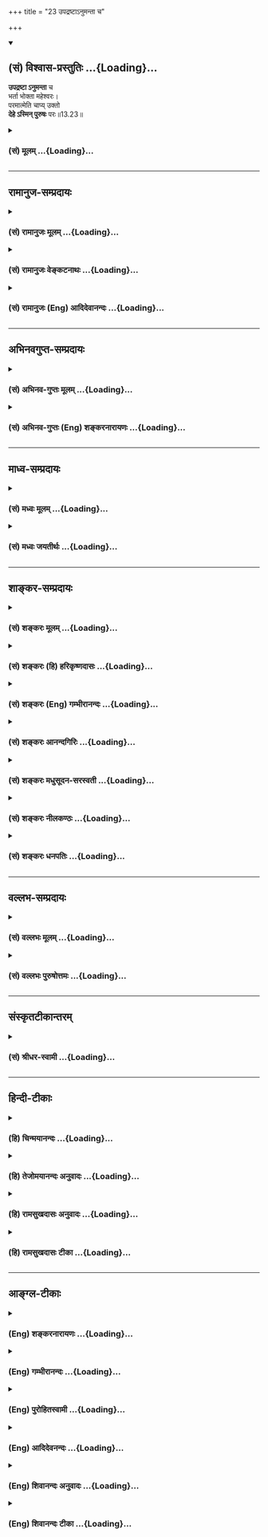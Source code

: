 +++
title = "23 उपद्रष्टाऽनुमन्ता च"

+++
<div class="js_include" newlevelforh1="2" title="(सं) विश्वास-प्रस्तुतिः" unfilled url="/purANam_vaiShNavam/mahAbhAratam/06-bhIShma-parva/03-bhagavad-gItA-parva/saMskRtam/vishvAsa-prastutiH/13_xetra-xetrajna-yogaH/23_upadraShTA-numant.md">
<details open><summary><h2>(सं) विश्वास-प्रस्तुतिः ...{Loading}...</h2></summary>

**उपद्रष्टा ऽनुमन्ता** च  
भर्ता भोक्ता महेश्वरः।  
परमात्मेति चाप्य् उक्तो  
**देहे ऽस्मिन् पुरुषः** परः॥13.23॥
</details>
</div>
<div class="js_include collapsed" newlevelforh1="3" title="(सं) मूलम्" unfilled url="/purANam_vaiShNavam/mahAbhAratam/06-bhIShma-parva/03-bhagavad-gItA-parva/saMskRtam/mUlam/13_xetra-xetrajna-yogaH/23_upadraShTA-numant.md">
<details><summary><h3>(सं) मूलम् ...{Loading}...</h3></summary>

उपद्रष्टाऽनुमन्ता च भर्ता भोक्ता महेश्वरः।  
परमात्मेति चाप्युक्तो देहेऽस्मिन्पुरुषः परः।।13.23।।
</details>
</div>


_________________
## रामानुज-सम्प्रदायः
<div class="js_include collapsed" newlevelforh1="3" title="(सं) रामानुजः मूलम्" unfilled url="/purANam_vaiShNavam/mahAbhAratam/06-bhIShma-parva/03-bhagavad-gItA-parva/saMskRtam/rAmAnujaH/mUlam/13_xetra-xetrajna-yogaH/23_upadraShTA-numant.md">
<details><summary><h3>(सं) रामानुजः मूलम् ...{Loading}...</h3></summary>

।।13.22।।**अस्मिन् देहे** अवस्थितो अयं पुरुषो
देहप्रवृत्त्यनुगुणसंकल्पादिरूपेण देहस्य **उपद्रष्टा अनुमन्ता च** भवति
तथा देहस्य **भर्ता** च भवति तथा देहप्रवृत्तिजनितसुखदुःखयोः **भोक्ता** च
भवति। एवं देहनियमनेन देहभरणेन देहशेषित्वेन च देहेन्द्रियमनांसि प्रति
**महेश्वरः** भवति। तथा च वक्ष्यते -- शरीरं यदवाप्नोति
यच्चाप्युत्क्रामतीश्वरः। गृहीत्वैतानि संयाति वायुर्गन्धानिवाशयात्।।
(गीता 15।8) इति।  
  
अस्मिन्देहे देहेन्द्रियमनांसि प्रति **परमात्मा इति च अपि उक्तः।** देहे
मनसि च आत्मशब्दः अनन्तरम् एव प्रयुज्यते -- ध्यानेनात्मनि पश्यन्ति
केचिदात्मानमात्मना। (गीता 13।24) इति। अपिशब्दात् महेश्वर इति अपि उक्त
इति गम्यते। **पुरुषः परः**अनादिमत्परम् (गीता 13।12) इत्यादिना उक्तः
अपरिच्छिन्नज्ञानशक्तिः अयं पुरुषः अनादिप्रकृतिसंबन्धकृतगुणसङ्गात्
एतद्देहमात्रमहेश्वरो देहमात्रपरमात्मा च भवति।

</details>
</div>
<div class="js_include collapsed" newlevelforh1="3" title="(सं) रामानुजः वेङ्कटनाथः" unfilled url="/purANam_vaiShNavam/mahAbhAratam/06-bhIShma-parva/03-bhagavad-gItA-parva/saMskRtam/rAmAnujaH/venkaTanAthaH/13_xetra-xetrajna-yogaH/23_upadraShTA-numant.md">
<details><summary><h3>(सं) रामानुजः वेङ्कटनाथः ...{Loading}...</h3></summary>

  
  
।।13.23।। सदसद्योनिजन्मसमनन्तरभाविनः पुरुषस्वभावानाहउपद्रष्टेति। श्लोकेन
द्रष्टा प्रमाणादिवशेन दृश्यानां प्रदर्शकः; उपद्रष्टा
यथावत्स्वयमप्रवृत्तः प्रवर्तमानस्यानुसन्धाता;
तत्तत्साधर्म्यादिहोपद्रष्ट्टशब्द
इत्याहदेहप्रवृत्त्यनुगुणसङ्कल्पादिरूपेणेति। आदिशब्देन प्रेरणं संगृहीतम्।
यद्वा प्रवृत्तस्य प्रवर्तकोऽनुमन्तेति भेदमभिप्रेत्य आदिशब्दः।
उपद्रष्ट्टत्वानुमन्तृत्वादेः प्रतिसम्बन्धिसापेक्षत्वादधिकरणतया
सन्निहितोऽपि देहः
प्रतिसम्बन्धितयाप्यर्थादन्वयमर्हतीत्यभिप्रायेणदेहस्येत्युक्तम्।
नियन्तृत्वधारकत्वशेषित्वानां शरीरप्रतिसम्बन्ध्यात्मलक्षणानां
विभागप्रदर्शनाय
प्रवृत्तिविषयोपद्रष्ट्टत्वानुमन्तृत्वयोरेकवाक्यकरणं;तथेत्यादिवाक्यभेदश्च।
भर्ता धारकः। उक्तहेतुकं सन्निहितदेहादिविषयमेवास्य महेश्वरत्वमित्याह --
एवमिति। देहजन्यफलभोक्तृत्वकथनेन देहस्य तदर्थतया देहिनः शेषित्वं
फलितमित्यभिप्रायेणाह -- देहशेषित्वेनचेति। कर्माधीनजननमरणभागिनि जीव
एवेश्वरशब्दस्य परिच्छिन्नविषयतया प्रयोगं दर्शयति -- तथाचेति।  
  
जीवात्मन्येव ज्ञानतो व्याप्त्या परमात्मशब्दप्रयोगोपपत्तये
सन्निहितसङ्कोचकान्वयमाहअस्मिन्देह इति। साक्षात्परमात्मविषयत्वे
सतिअस्मिन् देहे इत्यसङ्गतमिति भावः। अत्र देहेन्द्रियमनांसीति मनसः
पृथगुपादानं तस्यात्मशब्दप्रयोगविषयत्वप्रदर्शनार्थम्।
परमशब्दव्यवच्छेद्याभावाज्जीवविषयत्वानुपपत्तिरित्यत्राह -- देहे मनसिचेति।
अयं प्रयोगः प्रबन्धान्तरे वा न मृग्यः अपित्वेतत्प्रकरणे
श्लोकमात्रव्यवधानेन। अतो व्यवच्छेद्यसन्निधानमपि
तद्व्यवच्छेदमात्रार्थत्वस्य व्यवस्थापकमित्यभिप्रायेणअनन्तरमेवेत्युक्तम्।
परमात्मशब्दवन्महेश्वरशब्दस्यापि सन्निहितसङ्कोचकावच्छिन्नविषयत्वं
चकारातिरिक्तविषयेणापिशब्देनापि प्रतीतमित्याह -- अपिशब्दादिति। उक्तः
इत्यनेनापरमात्मन्ययमापेक्षिकः परमात्मादिशब्द इति सूचितम्। पुरुषः परः
इत्यत्र परशब्दस्यापि पूर्ववदवच्छिन्नविषयत्वानुग्राहकं
देहव्यपदेशस्यापेक्षिकमहेश्वरत्वादिव्यपदेशस्य च तात्पर्यं; श्लोके
चोद्देश्योपादेयविभागं; पिण्डितार्थं च दर्शयति -- अनादीति। अनादिमत्परम्
\[13।13\]इत्यादिनोक्त इति परमत्वाभावोक्तिः। अपरिच्छिन्नज्ञानशक्तिरिति तु
परत्वमात्रप्रदर्शनम्अयं इत्यनेन तन्मध्यपतितःउपद्रष्टा इति श्लोकोऽपि
तद्विषय एवेति प्रकरणस्य जीवविषयत्वं प्रदर्शितम्। देहेऽस्मिन् इत्यनेन
प्रागुक्तो हेतुर्विवक्षित
इत्यभिप्रायेणअनादिप्रकृतिसम्बन्धकृतगुणसङ्गादित्युक्तम्।  
  

</details>
</div>
<div class="js_include collapsed" newlevelforh1="3" title="(सं) रामानुजः (Eng) आदिदेवानन्दः" unfilled url="/purANam_vaiShNavam/mahAbhAratam/06-bhIShma-parva/03-bhagavad-gItA-parva/saMskRtam/rAmAnujaH/english/AdidevAnandaH/13_xetra-xetrajna-yogaH/23_upadraShTA-numant.md">
<details><summary><h3>(सं) रामानुजः (Eng) आदिदेवानन्दः ...{Loading}...</h3></summary>

13.23 The self existing in the body becomes the 'spectator and approver'
of this body by means of the will in consonance with the functioning of the body. Likewise, It is the 'supporter' of the body, Similarly, It becomes 'experiencer' of the pleasure and pain resulting from the activities of the body. Thus, by virtue of ruling and supporting the body and by making the body completely subservient, It becomes 'the great lord' (Mahesvara) in relation to the body, the senses and the mind. Sri Krsna will further declare: 'When the lord acires the body,
and when he leaves it and goes on his way, he takes these as the wind carries scents from their places' (15.8). In the body, It is said to be the 'supreme self' in relation to the body, the senses and the mind. The word 'self' (Atman) is applied to the body and the mind subseently. It is said afterwards: 'Some perceive the self by means of the self through meditation' (13.24). The particle 'also' (api) indicates that the self is the 'supreme lord'; in relation to the body just as It is the supreme self. The supremacy of the self has been described in the text beginning with 'It is the beginningless brahman having Me for the Highest'
(13.12). It is true that the self (in Its emancipated state) has limitless power knowledge. But It becomes the great lord and the supreme self only in relation to the body. Such lordship and supremacy is the result of attachment to the Gunas arising from the beginningless conjunction with Prakrti.

</details>
</div>


_________________
## अभिनवगुप्त-सम्प्रदायः
<div class="js_include collapsed" newlevelforh1="3" title="(सं) अभिनव-गुप्तः मूलम्" unfilled url="/purANam_vaiShNavam/mahAbhAratam/06-bhIShma-parva/03-bhagavad-gItA-parva/saMskRtam/abhinava-guptaH/mUlam/13_xetra-xetrajna-yogaH/23_upadraShTA-numant.md">
<details><summary><h3>(सं) अभिनव-गुप्तः मूलम् ...{Loading}...</h3></summary>

।।13.20 -- 13.23।। एतल्लक्षणं कृत्वा परीक्षा क्रियते -- प्रकृतिमित्यादि
पर इत्यन्तम्। प्रकृतिरप्यनादिः +++(;N कार्यकारणप्रकृतिरप्यनादिः)+++
कारणान्तराभावात्। ,विकाराः पटादयः। प्रकृतिरिति कार्यकारणभावे हेतुः।
पुरुषस्तु प्रधान्यात् भोक्ता। प्रकृतिपुरुषयोः पङ्ग्वन्धवत्
किलान्योन्यापेक्षा वृत्तिः। अत एवास्य \[पुरुषस्य\] शास्त्रकृद्भिः
नानाकारैर्नामभिरभिधीयते रूपम् उपद्रष्टा इत्यादिभिः। अयमत्र तात्पर्यार्थः
-- प्रकृतिः तद्विकारः; चतुर्दशविधः सर्गः; तथा पुरुषः; एतत्सर्वम् अनादि
नित्यं च ब्रह्मतत्वाच्छुरितत्वे सति तदनन्यत्वात्।

</details>
</div>
<div class="js_include collapsed" newlevelforh1="3" title="(सं) अभिनव-गुप्तः (Eng) शङ्करनारायणः" unfilled url="/purANam_vaiShNavam/mahAbhAratam/06-bhIShma-parva/03-bhagavad-gItA-parva/saMskRtam/abhinava-guptaH/english/shankaranArAyaNaH/13_xetra-xetrajna-yogaH/23_upadraShTA-numant.md">
<details><summary><h3>(सं) अभिनव-गुप्तः (Eng) शङ्करनारायणः ...{Loading}...</h3></summary>

13.20-23 Prakrtim etc. upto parah. The Material Cause also is
beginningless, because it has no other casue. Modifications : the cloth
and the like. What is known as Material Cause is the basis for the
process of cause-and-effect. But, the Soul, because of Its importance,
constitutes the enjoyer. \[Thus\] the Material Cause and the Soul have
verily an existence of interdependence just as that of the lame and the
blind. Hence, the nature of the Soul is described by the authors of the
scriptures by nomenclatures having different forms such as 'the
Spectator' and so on. The meaning, intended here is this : The Material
Cause, Its modifications, the fourteen types of creation and also the
Soul - this is all beginningless and perennial as it is completely
illuminated by the category Brahman and is identical with it. Hence
\[the Bhagavat\] said :

</details>
</div>


_________________
## माध्व-सम्प्रदायः
<div class="js_include collapsed" newlevelforh1="3" title="(सं) मध्वः मूलम्" unfilled url="/purANam_vaiShNavam/mahAbhAratam/06-bhIShma-parva/03-bhagavad-gItA-parva/saMskRtam/madhvaH/mUlam/13_xetra-xetrajna-yogaH/23_upadraShTA-numant.md">
<details><summary><h3>(सं) मध्वः मूलम् ...{Loading}...</h3></summary>

।।13.23।। यतश्च यत् \[13।4\] इत्याह -- उपद्रष्टेति। अनुमन्ता अन्वनु
विशेषतो निरूपकः। पुरुषः सुखदुःखानामिति जीव उक्तः। पुरुषं प्रकृतिमिति
जीवेश्वरौ सहैवोच्येते। अन्यत्र महातात्पर्यविरोधः। उत्कर्षे हि
महातात्पर्यम्। तथा हि सौकरायणश्रुतिः -- अवाच्योत्कर्षे महत्त्वासर्ववाचां
सर्वन्यायानां च महत्तत्परत्वम्। विष्णोरनन्तस्य परात्परस्य तच्चापि
(तथापि) ह्यस्त्येव न चात्र शङ्का। अतो विरुद्धं तु यदत्र मानं तदक्षजादावथ
वाऽपि युक्तिः। न तत्प्रमाणं कवयो वदन्ति न चापि युक्तिर्ह्यूनमतिर्हि
दृष्टेः इति। अतो युक्तिभिरप्येतदपलापो न युक्तः। अतो यया
युक्त्याऽविद्यमानत्वादि कल्पयति साऽप्याभासरूपेति सदैव माहात्म्यं
वेदैरुच्यत इति सिद्ध्यति। अवान्तंर च तात्पर्यं तत्रास्ति। उक्तं च तत्रैव
-- अवान्तरं तत्परत्वं च सत्त्वे महद्वाऽप्येकत्वात्तु तयोरनन्ते इति;
श्यामत्वाद्यभिधानाच्च। युक्तं च पुरुषमतिकल्पितयुक्त्यादेराभासत्वम्;
अज्ञानसम्भवात्। न तु स्वतः प्रमाणस्य वेदस्याभासत्वम्। अदर्शनं च
सम्भवत्येव पुंसां बहूनामप्यज्ञानात्। तर्ह्यस्मदनधीतश्रुत्यादौ
विपर्ययोऽपि स्यादिति न वाच्यम्। यतस्तत्रैवाह -- नै(व)तद्विरुद्धा वाचो
नै(व)तद्विरुद्धा युक्तय इति ह प्रजापतिरुवाच प्रजापतिरुवाच इति।
तद्विरुद्धं च जीवसात्म्यमाभास एव चेति चोक्तम्। जनमेजय उवाच -- बहवः
पुरुषा ब्रह्मन्नुताहो एक एव तु। को ह्यत्र (पुरुषः श्रेष्ठः का वा
योनिरिहोच्यते) पुरुषश्रेष्ठस्तं भवान्वक्तुमर्हति। श्रीवैशम्पायन उवाच --
नैतदिच्छन्ति पुरुषमेकं कुरुकुलोद्वह।। बहूनां पुरुषाणां हि यथैका
योनिरुच्यते।। तथा तं पुरुषं विश्व(श्वं व्या)माख्यास्यामि गुणाधिकम् इति
मोक्षधर्मे \[म.भा.12।350।13\]। न च तत्सर्वं स्वप्नेन्द्रजालवत्
वैधर्म्याच्च न स्वप्नादिवदिति भगवद्वचनम्। न च स्वप्नवदेकजीवकल्पितत्वे
मानं पश्यामः। विपर्यये मानानि चोक्तानि द्वितीये। उक्तं चायास्यशास्वायाम्
-- स्वप्नो ह वा अयं चञ्चलत्वान्न च स्वप्नो न हि विच्छेद एतदिति इति। नायं
दोषः। नहीश्वरस्य जीवैक्यमुच्यते जीवस्य हीश्वरैक्यं ध्येयम्। तदपि न
निरुपाधिकम्; अतो न प्रतिबिम्बत्वस्य विरोध्यैक्यम्। तथा च
माधुच्छन्दसश्रुतिः -- ऐक्यं चापि प्रतिबिम्बेन विष्णोर्जीवस्यैवैतदृषयो
वदन्ति इति। अहङ्गहोपासने च फलाधिक्यमाग्निवेश्यश्रुतिसिद्धम्।
अहंग्रहोपासकस्तस्य साभ्यमभ्याशो ह वाऽश्नुते नात्र शङ्का इति। तदीयोऽहमिति
ज्ञानमहंग्रह इतीरितः इति वामने। तद्वशत्वात्तु सोऽस्मीति भृत्यैरेव; न तु
स्वत इति च। प्रातिबिम्ब्येन सोऽस्मि भृत्यश्चेति भावना। तथा
ह्ययास्यशाखायाम् -- भृत्यश्चाहं प्रातिबिम्ब्येन सोऽस्मीत्येवं ह्युपास्यः
परमः पुमान् सः इति। प्रातिबिम्ब्यं च तत्साम्यमेव।

</details>
</div>
<div class="js_include collapsed" newlevelforh1="3" title="(सं) मध्वः जयतीर्थः" unfilled url="/purANam_vaiShNavam/mahAbhAratam/06-bhIShma-parva/03-bhagavad-gItA-parva/saMskRtam/madhvaH/jayatIrthaH/13_xetra-xetrajna-yogaH/23_upadraShTA-numant.md">
<details><summary><h3>(सं) मध्वः जयतीर्थः ...{Loading}...</h3></summary>

।।13.23।। यतश्च यत् \[13।4\] इति वक्तुमित्युक्तं तत्केनोच्यते इत्यत आह --
**यतश्चे**ति। इति प्रतिज्ञातमिति शेषः। अनुमन्ता अनुज्ञातेति कश्चित्।
तदसत्; औदासीन्यप्राप्तौ भर्ता भोक्तेत्यादिविरोधादिति भावेन व्याचष्टे --
**अनुमन्ते**ति। अनुशब्दः पुनरर्थे क्रियावृत्तिश्च तदर्थ इति ज्ञापनाय
द्विरुक्तिः। विशेषत इति तृनोऽर्थः। निरूपकः कर्तव्यस्यालोचकः। य एनं वेत्ति
पुरुषं इत्यत्र पुरुषशब्दं व्याख्यातुमुपोद्धातमाह -- **पुरुष** इति।
सुखदुःखभोक्तृलिङ्गादिति भावः। सुखदुःखानां भोक्तृत्वे भोगे हेतुः कर्तेति
व्याख्यानमामित्येदमुक्तम् व्याख्यानान्तरे तु भगवानेवात्र पुरुषःपुरुषः
प्रकृतिस्थो हि \[13।22\] इति जीवः। उपलक्ष्यमेतत्; उपद्रष्टेतीश्वर उक्त
इत्यपि द्रष्टव्यम्। ततः किं इत्यत आह -- **पुरुषमि**ति। यत एवमुभावपि
प्रकृतौ अतोय एनं वेत्ति पुरुषं \[13।24\] इत्यत्र पुरुषशब्देन जीवेश्वरौ
द्वावपि गृह्येते; द्वयोरपि परामर्शसम्भवात्। तर्हि द्वयोर्द्विवचनेन
भाव्यमित्यत उक्तं **सहैवेति**; तन्त्रेण इत्यर्थः। अत्र कश्चित् \[शं\]य
एनं वेत्ति पुरुषं साक्षात् अयमहमस्मि इत्येवमध्याहारेण जीवेश्वरैक्यं
व्याख्यातवान्; तद्दूषयति -- **अन्यत्रे**ति। जीवेश्वरैक्ये सर्ववेदानां
प्राधान्येन यत्प्रतिपादकत्वं तद्विरोधः। कथमित्यत आह -- **उत्कर्षे
ही**ति। सर्वागमानामीश्वरस्य सर्वोत्कर्षे हि महातात्पर्यमित्यर्थः।
तत्कुतः प्रागुक्तयुक्तेः श्रुतेश्चेत्याह -- **तथा ही**ति।
विष्णोर्महत्त्वादेवावाच्यत्वेनोक्ते सर्वोत्कर्षे सर्वासां वेदवाचां
सर्वन्यायानां न्यायव्युत्पादकस्य मीमांसाशास्त्रस्येति यावत्।
महत्तत्परत्वं महातात्पर्यम्। अस्तूत्कर्षे महातात्पर्यम्;
तथाप्युत्कर्षस्य सत्त्वं कुतः न हि जैनवाक्यस्य क्वचिन्महातात्पर्येऽपि
तत्सत्त्वमस्तीत्यत आह -- **तच्चापी**ति। न केवलं तत्र तात्पर्यं; किन्तु
तन्महत्त्वमपि चास्त्येव। धियां स्वतः प्रामाण्यादिति हेरर्थः।
स्वतःप्रामाण्येऽपि बाधकाद्विषयासत्त्वं भवति। तदप्यत्र नास्तीत्याह -- **न
चात्रे**ति। **शङ्के**ति। शङ्काहेतुर्बाधकमिति यावत्। कथं बाधकाभावः इत्यत
आह -- **अत** इति। अत इत्यस्योत्तरत्रान्वयः। तत्रेश्वरस्य सर्वोत्कर्षे तु
यद्विरुद्धं मानं शङ्क्यते तदपि किमक्षजादौ। अक्षजागमयोरन्यतरत्। अथवा
युक्तिः। आद्यं निराकरोति -- **न तदि**ति। कवयो न्यायविदः। कुतः अत
उपजीव्यवेदविरोधात्। एतेन द्वितीयोऽपि निरस्तः। तथापि विशेषं वक्तुमाह --
**न चे**ति। युक्तिरपि नैव मानं; यतो दृष्टेः श्रुतेरूनमतिर्जात्यैव
दुर्बलज्ञानोत्पादिका भगवदुत्कर्षे सर्वागमानां महातात्पर्यमित्यत्र
पठितायाः श्रुतेः शेषेण योऽर्थो लब्धः सोऽपि प्रकृतोपयुक्त एव। उत्कर्षस्य
सत्त्वाभावे जीवेश्वरैक्यस्य तद्विरोधाभावात् अतस्तं स्ववाक्येनाप्याह --
**अत** इति। युक्तिभिरित्युपलक्षणम्। एतदपलापो
भगवदुत्कर्षस्याविद्यमानत्वादिकल्पनम्। अत इत्युक्तमेवार्थं विशदयति --
**अत** इति; वेदविरोधादित्यर्थः। आदिपदेनानिर्वाच्यत्वं गृह्यते
भगवदुत्कर्षस्येति शेषः। साऽपीत्यपिशब्देन प्रत्यक्षादेः समुच्चयः।
इतिशब्दो हेतौ बाधकाभावादित्यर्थः। उत्कर्षस्य प्रकृतत्वेऽपि तच्चापीति
श्रौततच्छब्दव्याख्यानाय माहात्म्यमित्युक्तम्। ननु प्रतिपन्नस्य
विद्यमानत्वादिकं बाधकाभावेन कल्प्यम् स्वतः प्रामाण्यात्। न चोत्कर्षस्य
सत्त्वं वेदात्प्रतिपन्नम्। उत्कर्षे तत्सत्त्वे च तात्पर्याङ्गीकारे
वाक्यभेदप्रसङ्गादित्यत आह -- **अवान्तरं चे**ति। चशब्दस्य तत्र सत्त्वे
चेत्यन्वयः। उभयत्र महातात्पर्याभावान्न दोषः। एतत्कुतः इत्यत आह --
**उक्तं चे**ति। तत्रैव तस्यामेव श्रुतावङ्गीकृत्य चेदमुक्तं;
वस्तुतस्तूत्कर्षसत्त्वे महदपि तत्परत्वम्। कुतः
अनन्तसम्बन्धिनोस्तयोरुत्कर्षस्य तत्सत्त्वस्य चैकत्वात्। अनन्त इति
प्रकृतत्वादेवोक्तम्। **एतदुक्तं भव**ति -- प्रमाणं हि प्रवर्तमानं
विधिरूपं निषेधरूपं वा; न तूदासीनं; तस्य च बाधाभावे स्वत एव
सत्त्वासत्त्वलक्षणौ विधिनिषेधौ सिध्यतः; किं तत्र तात्पर्यान्तरकल्पनया
इति। ननु निराकारमेव ब्रह्म श्रूयते तत्कथं तद्गुणोत्कर्षे सर्वश्रुतीनां
महातात्पर्यं स्यादित्यत आह -- **श्यामत्वे**ति। एतच्चानन्तरातीताध्याये
प्रपञ्चितम्। वेदविरोधाद्युक्त्यादेराभासत्वसम्भवात्। अज्ञानं
चोपाधिव्यभिचारादिविषयम्। स्वतः प्रमाणस्यापौरुषतया
पुरुषगुणानपेक्षप्रमाणत्वमित्युक्तम् तदयुक्तम्; नियामकाभावात्।
विपर्ययस्यापि सुवचनादित्यत आह -- **युक्तं चे**ति। युक्तं सम्भावितम्।
अज्ञानसम्भवात् अज्ञानमूलत्वसम्भवात्। अज्ञानं चोपाधिव्यभिचारादिविषयम्।
स्वतः प्रमाणस्यापौरुषेयतया पुरुषगुणानपेक्षप्रमाणभावस्य
युक्तेरज्ञानमूलत्वसम्भावना निर्बीजेत्यत आह -- **अदर्शनं चे**ति। सम्भवति
शङ्कार्हमित्यर्थः। **एतदुक्तं भव**ति -- वेदस्य युक्त्यादेश्च
परस्परविरोधे द्वयोः प्रामाण्यानुपपत्तावन्यतरस्याभासत्वे कल्पनीये
युक्त्यादेरेव तत्कल्प्यं; सम्भवात्। न तु वेदस्य; असम्भवात्। निरवकाशेन
सावकाशस्य बाधदर्शनादिति। पुरुषेष्वदर्शनमाशङ्कमानानामतिप्रसङ्गमाशङ्क्य
निषेधति -- **तर्ही**ति। विपर्ययो भगवद्गुणोत्कर्षस्य सर्ववाचाम् इति
श्रुत्यैवोक्तत्वादिति। परिहारे स्थितेऽन्यमप्याह -- **यत** इति। तस्यामेव
श्रुतावाह वेदपुरुषः एतद्विरुद्धाः भगवद्गुणोत्कर्षविरुद्धाः। उत्कर्षे
हीत्यादिनोक्तमुपसंहरति -- **तदि**ति। सर्ववेदानां यद्भगवद्गुणोत्कर्षे
महातात्पर्यमुक्तं तद्विरुद्धं जीवसात्म्यमीश्वरेण जीवस्यैकात्म्यं
सूत्रेतिहासविरुद्धं चेत्याह -- **आभास** इति। बहव इति पक्षेऽपि किं सर्वे
समाः उतैकः श्रेष्ठः द्वितीये कोऽसावत्र पुरुषेषु श्रेष्ठः कथं च श्रेष्ठः
तं तथा वक्तुमर्हतीति। एतदेतस्मिन् जगति किन्तु बहवः तेषां बहूनां
पुरुषाणां मध्ये यो योनिः यः कारणभूतः श्रेष्ठः। तथा च तं पुरुषं तथा
व्याख्यास्यामि। विश्वं व्याप्तम्। स्यादेतत्; सर्वं
जगत्स्वप्नवदेकाज्ञानपरिकल्पितमित्येके;
इन्द्रजालवदनेकाज्ञानकल्पितमित्यपरे। अपकृष्टापेक्षश्चोत्कर्षेः; तथा
चापकृष्टस्य विश्वस्य मिथ्यात्वादुत्कर्षस्य सत्त्वं कथं स्यात् कथं च तत्र
सर्ववेदानां महातात्पर्यं इत्यत आह -- **न चे**ति। भगवद्वचनं यत इति शेषः।
इतोऽप्येवमित्याह -- **न चे**ति। कल्पितत्वे विश्वस्य एवं
बहुजीवकल्पितत्वेऽपीति वाच्यम्। विपर्यये सत्यत्वे। तर्हि कथं विश्वस्य
पुराणेषु स्वप्नादिसाम्यमुच्यते इत्यत आह -- **उक्तं चे**ति। अयं प्रपञ्चः
स्वप्न इवोच्यते; चञ्चलत्वादनित्यत्वात् विकारित्वाच्च न तु स्वप्नः;
साक्षान्मिथ्येति यावत्। कुतः एतत एतस्य विच्छेदो बाधो न हीत्यर्थः। यद्यपि
स्वप्नः सत्यः तथाप्यङ्गीकारवादोऽयं मिथ्यार्थप्राचुर्याद्वा। ननु जीवस्य
ब्रह्मणि अहं ब्रह्मास्मि \[बृ.उ.1।4।1\]
इत्यहङ्ग्रहोपास्तिस्तावत्कर्तव्या; जीवश्च न सर्वोत्कृष्टः ततश्च
तेनैकीभूतस्येश्वरस्य कथं सर्वोत्कर्ष इत्यत आह -- **नायमि**ति।
बुद्धिस्थस्यायमिति परामर्शः कुतः इत्यत आह -- **न ही**ति। किं तर्ह्युच्यत
इत्यत आह -- **जीवस्य ही**ति। स्यादयं दोषः; यदि अहं ब्रह्मास्मि
इत्यादिनेश्वरमुद्दिश्य तस्यानुत्कृष्टजीवैक्यमुच्येत। नचैवं; किन्तु
जीवमुद्दिश्य तस्येश्वरैक्यं अन्यथा ब्रह्म मदात्मकं भवति
निर्देशप्रसङ्गादिति। सत्यमेतत्; जीवस्येश्वरैक्यमुच्यत इति। तथापि
नोक्तदोषपरिहारः। यदीश्वरो वस्तुतः सर्वोत्कृष्टः स्यात्तदा कथं जीवस्य
तदैक्यं स्यात् श्रुतस्यानुत्कृष्टत्वेनानुभवात्। अतो जीवस्य ब्रह्मणि
तस्याहङ्ग्रहोपासनस्यान्यथाऽनुपपत्त्येश्वरस्य सर्वोत्कृष्टत्वं
मिथ्येत्यङ्गीकार्यमित्यत आह -- **तदि**ति। यज्जीवस्येश्वरेणैक्यमुच्यते
तदपि न निरुपाधिकं निरुपचरितम्; किन्तूपचारेणैवोच्यते। उपचारबीजं सहेतुकमाह
-- **अत** इति। यतः साक्षादैक्यं नार्थः अतोअहं ब्रह्मास्मि
इत्यादावुच्यमानमैक्यं प्रतिबिम्बत्वविरोधि,प्रतिबिम्बत्वादन्यत् न भवति
किन्तु प्रतिबिम्बत्वमेवेत्यर्थः। ननु साक्षादैक्यं कुतो नार्थः
कुतश्चोपचारोऽपि प्रतिबिम्बत्वनिमित्तः इत्यत आह -- **तथा चे**ति।
जीवस्यापि विष्णोरैक्यं यदृषयो वदन्ति तत्प्रतिबिम्बेनैव निमित्तेन
हीत्यर्थः। इतश्चोपचारेणैवाहङ्ग्रहोपासनमित्याह -- **अहमि**ति। फलाधिक्यं
मुख्यं फलमहङ्ग्रहोपासनस्य हि परमं प्रयोजनमीश्वरसारूप्यापत्तिरेव
श्रुत्योच्यते। यदि च निरुपचरितमैक्यमुपास्यं स्यात् तथा तन्नोपपद्येत। तं
यथा यथोपासते तदेव भवति इति श्रुतेरिति भावः। अभ्याशः समीपम्। अल्पेनैव
कालेनेत्यर्थः। इतोऽप्युपचारेणैवाहङ्ग्रह इत्याह -- **तदीय** इति।
भृत्यैरेवोपास्यत इति शेषः। स्वतः साक्षादैक्यात्। नन्वग्निर्माणवक
इत्याद्युपचारो भेदज्ञानसहचरितो दृष्टः; न च प्रकृते तदस्ति;
तत्कथमुपचारेणाहङ्ग्रहोपासनं इत्यतोऽत्रापि भेदज्ञानसाहित्यमस्तीति
सप्रमाणकमाह -- **प्रातिबिम्ब्येने**ति। ननु बिम्बत्वमङ्गीकृतं
चेदैक्यमेवोपपन्नमित्यत आह -- **प्रातिबिम्ब्यं** **चे**ति। तदधीनत्वं च
ग्राह्यम्;तदीयोऽहं इत्युक्तत्वात्। एवशब्दस्त्वैक्यस्य व्यवच्छेदार्थः।
एतेनक्षेत्रज्ञं चापि मां विद्धि \[13।3\] इत्यादेरपव्याख्यानमपास्तं भवति।

</details>
</div>


_________________
## शाङ्कर-सम्प्रदायः
<div class="js_include collapsed" newlevelforh1="3" title="(सं) शङ्करः मूलम्" unfilled url="/purANam_vaiShNavam/mahAbhAratam/06-bhIShma-parva/03-bhagavad-gItA-parva/saMskRtam/shankaraH/mUlam/13_xetra-xetrajna-yogaH/23_upadraShTA-numant.md">
<details><summary><h3>(सं) शङ्करः मूलम् ...{Loading}...</h3></summary>

।।13.23।। --,**उपद्रष्टा** समीपस्थः सन् द्रष्टा स्वयम् अव्यापृतः। यथा
ऋत्विग्यजमानेषु यज्ञकर्मव्यापृतेषु तटस्थः अन्यः अव्यापृतः
यज्ञविद्याकुशलः ऋत्विग्यजमानव्यापारगुणदोषाणाम् ईक्षिता; तद्वच्च
कार्यकरणव्यापारेषु अव्यापृतः अन्यः तद्विलक्षणः तेषां कार्यकरणानां
सर्वव्यापाराणां सामीप्येन द्रष्टा उपद्रष्टा। अथवा;
देहचक्षुर्मनोबुद्ध्यात्मानः द्रष्टारः; तेषां बाह्यः द्रष्टा देहः; ततः
आरभ्य अन्तरतमश्च प्रत्यक् समीपे आत्मा द्रष्टा; यतः परः अन्तरतमः नास्ति
द्रष्टा सः अतिशयसामीप्येन द्रष्ट्टत्वात् उपद्रष्टा स्यात्।
यज्ञोपद्रष्ट्टवद्वा सर्वविषयीकरणात् उपद्रष्टा। **अनुमन्ता च;** अनुमोदनम्
अनुमननं कुर्वत्सु तत्क्रियासु परितोषः; तत्कर्ता अनुमन्ता च। अथवा;
अनुमन्ता; कार्यकरणप्रवृत्तिषु स्वयम् अप्रवृत्तोऽपि प्रवृत्त इव तदनुकूलः
विभाव्यते; तेन अनुमन्ता। अथवा; प्रवृत्तान् स्वव्यापारेषु तत्साक्षिभूतः
कदाचिदपि न निवारयति इति अनुमन्ता। **भर्ता;** भरणं नाम
देहेन्द्रियमनोबुद्धीनां संहतानां चैतन्यात्मपारार्थ्येन निमित्तभूतेन
चैतन्याभासानां यत् स्वरूपधारणम्; तत् चैतन्यात्मकृतमेव इति भर्ता आत्मा
इति उच्यते। **भोक्ता;** अग्न्युष्णवत्; नित्यचैतन्यस्वरूपेण बुद्धेः
सुखदुःखमोहात्मकाः प्रत्ययाः सर्वविषयविषयाः चैतन्यात्मग्रस्ता इव जायमानाः
विभक्ताः विभाव्यन्ते इति भोक्ता आत्मा उच्यते। **महेश्वरः;**
सर्वात्मत्वात् स्वतन्त्रत्वाच्च महान् ईश्वरश्च इति महेश्वरः।
**परमात्मा;** देहादीनां बुद्ध्यन्तानां प्रत्यगात्मत्वेन कल्पितानाम्
अविद्यया परमः उपद्रष्टृत्वादिलक्षणः आत्मा इति परमात्मा। सोऽन्तः परमात्मा
इत्यनेन शब्देन **च अपि उक्तः** कथितः श्रुतौ। क्व असौ **अस्मिन् देहे
पुरुषः** **परः** अव्यक्तात्; उत्तमः पुरुषस्त्वन्यः परमात्मेत्युदाहृतः
(गीता 15।17) इति यः वक्ष्यमाणः।।  
  
क्षेत्रज्ञं चापि मां विद्धि (गीता 13।2) इति उपन्यस्तः व्याख्याय
उपसंहृतश्च; तमेतं यथोक्तलक्षणम् आत्मानम् --,

</details>
</div>
<div class="js_include collapsed" newlevelforh1="3" title="(सं) शङ्करः (हि) हरिकृष्णदासः" unfilled url="/purANam_vaiShNavam/mahAbhAratam/06-bhIShma-parva/03-bhagavad-gItA-parva/saMskRtam/shankaraH/hindI/harikRShNadAsaH/13_xetra-xetrajna-yogaH/23_upadraShTA-numant.md">
<details><summary><h3>(सं) शङ्करः (हि) हरिकृष्णदासः ...{Loading}...</h3></summary>

।।13.23।। उसीका फिर साक्षात् निर्देश किया जाता है --, ( यह आत्मा )
उपद्रष्टा है अर्थात् स्वयं क्रिया न करता हुआ पासमें स्थित होकर देखनेवाला
है। जैसे कोई यज्ञविद्यामें कुशल अन्य पुरुष स्वयं यज्ञ न करता हुआ;
यज्ञकर्ममें लगे हुए पुरोहित और यजमानोंद्वारा किये हुए कर्मसम्बन्धी
गुणदोषोंको तटस्थभावसे देखता है; उसी प्रकार कार्य और करणोंके व्यापारमें
स्वयं न लगा हुआ उनसे अन्यविलक्षण आत्मा उन व्यापारयुक्त कार्य और करणोंको
समीपस्थ भावसे देखनेवाला है। अथवा देह; चक्षु; मन; बुद्धि और आत्मा -- ये
सभी द्रष्टा हैं; उनमें बाह्य द्रष्टा शरीर है और उससे लेकर उन सबकी
अपेक्षा अन्तरतम -- समीपस्थ द्रष्टा अन्तरात्मा है। जिसकी अपेक्षा और कोई
आन्तरिक द्रष्टा न हो; वह अतिशय सामीप्य भावसे देखनेवाला होनेके कारण
उपद्रष्टा होता है ( अतः आत्मा उपद्रष्टा है )। अथवा ( यों समझो कि )
यज्ञके उपद्रष्टाकी भाँति सबका अनुभव करनेवाला होनेसे आत्मा उपद्रष्टा है।
तथा यह अनुमन्ता है -- क्रिया करनेमें लगे हुए अन्तःकरण और इन्द्रियादिकी
क्रियाओंमें सन्तोषरूप अनुमोदनका नाम अनुमनन है; उसका करनेवाला है। अथवा यह
इसीलिये अनुमन्ता है कि कार्यकरणकी प्रवृत्तिमें स्वयं प्रवृत्त न होता हुआ
भी उनके अनुकूल प्रवृत्त हुआ सा दीखता है। अथवा अपने व्यापारमें लगे हुए
अन्तःकरण और इन्द्रियादिको उनका साक्षी होकर भी कभी निवारण नहीं करता;
इसलिये अनुमन्ता है। तथा यह भर्ता है; चैतन्यस्वरूप आत्माके भोग और
अपवर्गकी सिद्धिके निमित्तसे संहत हुए चेतन्यके आभासरूप शरीर; इन्द्रिय; मन
और बुद्धि आदिका स्वरूप धारण करना भी भरण है और वह चैतन्यरूप आत्माका ही
किया हुआ है; इसलिये आत्माको भर्ता कहते हैं। आत्मा भोक्ता है। अग्निके
उष्णत्वकी भाँति नित्यचैतन्य आत्मसत्तासे समस्त विषयोंमें पृथक्पृथक्
होनेवाली जो बुद्धिकी सुखदुःख और मोहरूप प्रतीतियाँ हैं; वे सब चैतन्य
आत्माद्वारा ग्रस्त की हुईसी दीखती हैं; अतः आत्माको भोक्ता कहा जाता है।
आत्मा महेश्वर है। वह सबका आत्मा होनेके कारण और स्वतन्त्र होनेके कारण
महान् ईश्वर है; इसलिये महेश्वर है। वह परमात्मा है। अविद्याद्वारा
प्रत्यक् आत्मारूप माने हुए जो शरीरसे लेकर बुद्धिपर्यन्त ( आत्मशब्दवाच्य
पदार्थ ) हैं। उन सबसे उपद्रष्टा आदि लक्षणोंवाला आत्मा परम ( श्रेष्ठ ) है
-- इसलिये वह परमात्मा है। श्रुतिमें भी वह भीतर व्यापक परमात्मा है इन
शब्दोंसे उसका वर्णन किया गया है। ऐसा आत्मा कहाँ है वह अव्यक्तसे पर पुरुष
इसी शरीरमें है जो कि उत्तमः पुरुषस्त्वन्यः परमात्मेत्युदाहृतः इस प्रकार
आगे कहा जायगा और जो क्षेत्रज्ञं चापि मां विद्धि इस प्रकार पहले कहा जा
चुका है तथा जिसकी व्याख्या करके उपसंहार किया गया है।

</details>
</div>
<div class="js_include collapsed" newlevelforh1="3" title="(सं) शङ्करः (Eng) गम्भीरानन्दः" unfilled url="/purANam_vaiShNavam/mahAbhAratam/06-bhIShma-parva/03-bhagavad-gItA-parva/saMskRtam/shankaraH/english/gambhIrAnandaH/13_xetra-xetrajna-yogaH/23_upadraShTA-numant.md">
<details><summary><h3>(सं) शङ्करः (Eng) गम्भीरानन्दः ...{Loading}...</h3></summary>

13.23 He who is the upadrasta, Witness, who while staying nearby does
not Himself become involved: As when the priests and the performer of a
sacrifice remain engaged in duties connected with the sacrifice, there
is another (called Brahma) remaining nearby who is unengaged, is versed
in the science of sacrifices and witnesses the merit or demerit of the
activities of the priest and the performer of the sacrifice, similarly,
He who is not engaged in the activities of and is different from the
body and organs, who has characteristics other than theirs, and is the
proximate (upa) observer (drasta) of the body and organs engaged in
their duties, is the upa-drasta. Or: The observers are the body, eyes,
mind, intellect and the soul. Of them the body is the external observer.
Proceeding inwards from that (body), the Self is the inmost as also the
proximate observer, compared with which there is no other higher and
inner observer. The Self, because of being the most proximate observer,
is the upadrasta. Or, It is the upadrasta since, like the non-looker of
a sarifice, It witness everything. And He is the anu-manta, Permitter:
Anumananam, approval, means satisfaction with those performers (viz body
and organs) as also their perfomances. The agent of that (approval) is
the anumanta. Or, He is the anumanta since, even though Himself not
engaged in the activities of the body and organs, He appears to be
favourably disposed towards and engaged in them. Or, He is the anumanta
because, when the body and organs are engaged in their own functions, He
remains as a witness and never dissuades them. It is the bharta,
Sustainer: Bharanam means the continuance in their own state of the
body, organs, mind and intellect, which reflect consciousness and have
become aggregated owing to the need of serving the purpose \[Viz
enjoyment, or Liberation.-Tr.\] of some other entity, viz the conscious
Self. And that (continuance) is verily due to the consciousness that is
the Self. In this sense the Self is said to be the Sustainer. It is the
bhokta, Experiencer: As heat is by fire, similarly, the experiences of
the intellect-in the form of happiness, sorrow and delusion in relation
to all objects-, when born as though permeated by the consciousness that
is the Self, are manifested differently by the Self which is of the
nature of eternal Consciousness. In this sense the Self is said to be
the Experiencer. He is maheswarah, the great God, because, as the Self
of all and independent, He is the great Ruler. He is paramatma, the
transcendental Self, because He is the Self which has the
characteristics of being the supreme Witness etc. of (all)
those-beginning from the body and ending with the intellect-which are
imagined through ignorance to be the indwelling Self. He is api ca,
also; uktah, spoken of, referred to, in the Upanisads; iti, as, with the
words; 'He is the indwelling One, the paramatma, the transcendental
Self.' \[Ast reads atah in place of antah. So the translation of the
sentence will be: Therefore He is also referred to as the transcendental
Self in the Upanisads.-Tr.\] Where is He; The parah, suprem; purusah,
Person, who is higher than the Unmanifest and who will be spoken of in,
'But different is the supreme Person who is spoken of as the
transcendental Self' (15.17); is asmin, in this; dehe, body. What has
been presented in, '৷৷.also understand Me to be the Knower of the field'
(2), has been explained and conclude.

</details>
</div>
<div class="js_include collapsed" newlevelforh1="3" title="(सं) शङ्करः आनन्दगिरिः" unfilled url="/purANam_vaiShNavam/mahAbhAratam/06-bhIShma-parva/03-bhagavad-gItA-parva/saMskRtam/shankaraH/AnandagiriH/13_xetra-xetrajna-yogaH/23_upadraShTA-numant.md">
<details><summary><h3>(सं) शङ्करः आनन्दगिरिः ...{Loading}...</h3></summary>

।।13.22।। प्रकृतस्यैव मोक्षहेतोर्ज्ञानस्य
साक्षान्निर्देशायोत्तरश्लोकमुत्थापयति -- **तस्येति।** कार्यकारणानां
व्यापारवतां समीपे स्थितः संनिधिमात्रेण तेषां
साक्षीत्येवमर्थत्वेनोपद्रष्टेति पदं व्याचष्टे -- **समीपस्थ इति।**
लौकिकस्येव द्रष्टुरस्यापि स्वव्यापारविशिष्टतया
निष्क्रियत्वविरोधमाशङ्क्याह -- **स्वयमिति।** स्वव्यापारादृते संनिधिरेव
द्रष्टृत्वं। दृष्टान्तेन स्पष्टयति -- **यथेति।**
उपद्रष्टेत्यस्यार्थान्तरमाह -- **अथवेति।** बहूनां द्रष्टृत्वेऽपि
कस्योपद्रष्टृत्वं तत्राह -- **तेषामिति।** उपोपसर्गस्य सामीप्यार्थत्वेन
प्रत्यगर्थत्वात्तत्रैव सामीप्यावसानात्प्रत्यगात्मा च द्रष्टा
चेत्युपद्रष्टा सर्वसाक्षी प्रत्यगात्मेत्यर्थः। उक्तमेव व्यनक्ति -- **यत
इति।** यथा यजमानस्य ऋत्विजां च यज्ञकर्मणि गुणं दोषं वा सर्वयज्ञाभिज्ञः
सन्नुपद्रष्टा विषयीकरोति तथायमात्मा चिन्मात्रस्वभावः सर्वं
गोचरयतीत्युपद्रष्टेति पक्षान्तरमाह -- **यज्ञेति।** अनुमन्ता
चेत्येतद्व्याकरोति -- **अनुमन्तेति।** ये स्वयं कुर्वन्तो व्यापारयन्तो
भवन्ति तेषु कुर्वत्सु सत्सु यास्तेषां क्रियास्तासु पार्श्वस्थस्य
परितोषोऽनुमननं तच्चानुमोदनं तस्य संनिधिमात्रेण कर्ता यः
सोऽनुमन्तेत्यर्थः। व्याख्यान्तरमाह -- **अथवेति।** तदेव स्फुटयति --
**कार्येति।** अर्थान्तरमाह -- **अथवेत्यादिना।** भर्तेति पदमादाय किं भरणं
नामेति पृच्छति -- **भर्तेति।** तद्रूपं निरूपयन्नात्मनो भर्तृत्वं साधयति
-- **देहेति।** भोक्तेत्युक्ते क्रियावत्त्वे प्राप्ते भोगश्चिदवसानतेति
न्यायेन विभजते -- **अग्नीति।** विशेषणान्तरमादाय व्याचष्टे -- **महेश्वर
इति।** परमात्मत्वमुपपादयति -- **देहादीनामिति।** अविद्यया कल्पितानामिति
संबन्धः। परमत्वं प्रकृष्टत्वम्। स पूर्वोक्तविशेषणवानिति यावत्।
परमात्मशब्दस्य प्रकृतात्मविषयत्वे श्रुतिमनुकूलयति -- **अन्त इति।** तस्य
ताटस्थ्यं प्रश्नद्वारा प्रत्याचष्टे -- **क्वेति।** कस्मात्परत्वं तदाह --
**अव्यक्तादिति।** तत्रैव वाक्यशेषानुकूल्यमाह -- **उत्तम इति।**
सोऽस्मिन्देहे परः पुरुष इति संबन्धः। शोधितार्थयोरैक्यज्ञानं प्रागुक्तं
फलोक्त्या स्तौति -- **क्षेत्रज्ञं चेति।**

</details>
</div>
<div class="js_include collapsed" newlevelforh1="3" title="(सं) शङ्करः मधुसूदन-सरस्वती" unfilled url="/purANam_vaiShNavam/mahAbhAratam/06-bhIShma-parva/03-bhagavad-gItA-parva/saMskRtam/shankaraH/madhusUdana-sarasvatI/13_xetra-xetrajna-yogaH/23_upadraShTA-numant.md">
<details><summary><h3>(सं) शङ्करः मधुसूदन-सरस्वती ...{Loading}...</h3></summary>

।।13.23।। तदेवं प्रकृतिमिथ्यातादात्म्यात्पुरुषस्य संसारो न
स्वरूपेणेत्युक्तं; कीदृशं पुनस्तस्य स्वरूपं यत्र न संभवति संसार
इत्याकाङ्क्षायां तस्य स्वरूपं साक्षान्निर्दिशन्नाह -- उपद्रष्टेति।
अस्मिन्प्रकृतिपरिणामे देहे जीवरूपेण वर्तमानोऽपि पुरुषः परः
प्रकृतिगुणासंसृष्टः परमार्थतोऽसंसारी स्वेन रूपेणेत्यर्थः। यत उपद्रष्टा
यथा। ऋत्विग्यजमानेषु यज्ञकर्मव्यापृतेषु तत्समीपस्थोऽन्यः स्वयमव्यापृतो
यज्ञविद्याकुशलत्वादृत्विग्यजमानव्यापारगुणदोषाणामीक्षिता
तद्वत्कार्यकरणव्यापारेषु स्वयमव्यापृतो विलक्षणस्तेषां कार्यकरणानां
सव्यापाराणां समीपस्थो द्रष्टा नतु कर्ता पुरुषः। स यत्तत्र
किंचित्पश्यत्यनन्वागतस्तेन भवत्यसङ्गो ह्ययं पुरुषः इति श्रुतेः। अथवा
देहचक्षुर्मनोबुद्ध्यात्मसु दृश्येषु मध्ये
बाह्यान्देहादीनपेक्ष्यात्यव्यवहितो द्रष्टात्मा पुरुष उपद्रष्टा।
उपशब्दस्य सामीप्यार्थत्वात्तस्य चाव्यवधानरूपस्य प्रत्यगात्मन्येव
पर्यवसानात्। अनुमन्ता च कार्यकरणप्रवृत्तिषु स्वयमप्रवृत्तोऽपि प्रवृत्त
इव संनिधिमात्रेण तदनुकूलत्वादनुमन्ता। अथवा स्वव्यापारेषु
प्रवृत्तान्देहेन्द्रियादीन्न निवारयति कदाचिदपि तत्साक्षिभूतः पुरुष
इतिअनुमन्ता साक्षी च इति श्रुतेः। भर्ता देहेन्द्रियमनोबुद्धीनां संहतानां
चैतन्याध्यासविशिष्टानां स्वसत्तया स्फुरणेन च धारयिता पोषयिता च। भोक्ता
बुद्धेः सुखदुःखमोहात्मकान्प्रत्ययान्स्वरूपचैतन्येन प्रकाशयतीति निर्विकार
एवोपलब्ध्वा। महेश्वरः सर्वात्मत्वात्स्वतन्त्रत्वाच्च महानीश्वरश्चेति
महेश्वरः परमात्मा देहादिबुद्ध्यन्तानामचेतनानामविद्ययात्मत्वेन कल्पितानां
परमः प्रकृष्ट उपद्रष्टृत्वादिपूर्वोक्तविशेषणविशिष्ट आत्मा परमात्मा
इत्यनेन शब्देनाप्युक्तः कथितः श्रुतौ। चकारादुपद्रष्टेत्यादिशब्दैरपि स एव
पुरुषः पर उत्तमः,पुरुषस्त्वन्यः परमात्मेत्युदाहृत इत्यग्रेपि वक्ष्यते।

</details>
</div>
<div class="js_include collapsed" newlevelforh1="3" title="(सं) शङ्करः नीलकण्ठः" unfilled url="/purANam_vaiShNavam/mahAbhAratam/06-bhIShma-parva/03-bhagavad-gItA-parva/saMskRtam/shankaraH/nIlakaNThaH/13_xetra-xetrajna-yogaH/23_upadraShTA-numant.md">
<details><summary><h3>(सं) शङ्करः नीलकण्ठः ...{Loading}...</h3></summary>

।।13.23।। स च यो यत्प्रभावश्चेति क्षेत्रज्ञतत्प्रभावौ व्याख्येयत्वेन
प्रतिज्ञातौ तत्र क्षेत्रज्ञः प्रागेव वर्णितः तस्येदानीं प्रभावमाह --
**उपद्रष्टेति।** तत्र पूर्वं गुणसङ्गो जन्मकारणमित्युक्तम्। तत्र
सङ्गश्चतुर्विधः पुरुषापलापेन गुणमात्रप्राधान्येन वा तमन्तर्भाव्य
गुणप्राधान्येन वा; गुणानां समप्राधान्येन वा; अप्राधान्येन वेति।
तत्राद्ये देहेन्द्रियमन आदिरूपं गुणसंघातमेव आत्मत्वेन पश्यन् भोक्ता भवति
यथा चार्वाकादिः। द्वितीये गुणानां प्राधान्यादात्मनि
वास्तवकर्तृत्वाद्यभिमानेन कर्मफलानां भर्ता संचेता भवति यथा तार्किकादिः।
तृतीये गुणानां समप्राधान्येन गुणगतमपि भोक्तृत्वमसंगेऽप्यात्मनि वस्त्रे
भल्लातकाङ्कवदनुमन्यते यथा साङ्ख्यः। चतुर्थे सर्वथापि गुणधर्माणामात्मनि
संक्रममपश्यन्नुदासीनबोधरूपत्वेन गुणप्रचारदर्शी उपद्रष्टा भवति यथास्माकं
साक्षी। एतेषु चतुर्ष्वपि गुणसंगिषूपद्रष्टोत्तमः। अनुमन्ता मध्यमः। भर्ता
अधमः। भोक्ता अधमाधमः। स एव गुणान्वशीकृत्य यदा क्रीडति तदा महेश्वर
इत्युच्यते। यः सर्गस्थित्यन्तकर्ता प्रभुर्जगदन्तर्यामी स एव गुणानपहाय
स्थितः परमात्मेति चाप्युक्तो भवति। यद्यप्युपद्रष्टापि गुणानपहाय
तत्साक्षित्वेन स्थितो भवति तथापि तस्यैव संघातोपहितस्य
संघातान्तरप्रचारदर्शित्वाभावादयं सकलसंघातप्रचारदर्शीति
सर्वोत्कृष्टत्वात्परमोऽयमात्मा। तमेनं वक्ष्यतिउत्तमः पुरुषस्त्वन्यः
परमात्मेत्युदाहृतः। यो लोकत्रयमाविश्य बिभर्त्यव्यय ईश्वरः इति। एतावपि
गुणसङ्गिनौ। एवमेक एव देहेऽस्मिन्विद्यमानः परो गुणातीतः स्वात्मनि
गुणान्प्रविलाप्य स्थितोऽखण्डैकरस आत्मा गुणसङ्गेन षड्विधो भवति। अयमेवास्य
प्रभावः। तत्र अनुमन्तृभर्तृभोक्तृभिस्त्रिभिः रूपैरयं बध्यते।
उपद्रष्टृमहेश्वरपरमात्मरूपैस्तु नित्यमुक्त एकएवेति ज्ञेयम्। अत्र
भाष्यार्थोऽप्यनुसंधेयो विस्तरभयात्तु न प्रदर्शितः।

</details>
</div>
<div class="js_include collapsed" newlevelforh1="3" title="(सं) शङ्करः धनपतिः" unfilled url="/purANam_vaiShNavam/mahAbhAratam/06-bhIShma-parva/03-bhagavad-gItA-parva/saMskRtam/shankaraH/dhanapatiH/13_xetra-xetrajna-yogaH/23_upadraShTA-numant.md">
<details><summary><h3>(सं) शङ्करः धनपतिः ...{Loading}...</h3></summary>

।।13.23।। पुरुषमेव साक्षान्निर्दिशति -- उपद्रष्टेति। यथा ऋत्विग्यजमानेषु
यज्ञकर्मव्यापृतेषु तटस्थोऽन्यो व्यापृतो
यज्ञविद्याकुशलस्तद्य्वापारगुणदोषणामीक्षिता तथा कार्यकरणानां व्यापारवतां
समीपे स्थितः सन् स्वयव्यापृतो द्रष्टा सन्निधिमात्रेण तेषां साक्षी। यद्वा
देहचक्षुर्मनोबुद्य्धात्मानो द्रष्टारः तेषां बाह्यो द्रष्टा देहस्तत
आरभ्यान्तरतमश्च प्रत्यक्समीप आत्मा द्रष्टा यतः परतरो नास्ति द्रष्टा
सोऽतिशयमामीप्येन द्रष्टृत्वादुपद्रष्टा स्यात्। यज्ञोपद्रषश्टृवद्वा
सर्वविषयीकरणादुपद्रष्टा। ये स्वयं कुर्वन्तो व्यापारवन्तो भवन्ति तेषु
कुर्वत्सु यास्तेषां क्रियास्तासु पार्श्वस्थस्य परितोषोऽनुमननमनुमोदनं
तस्य संनिधिमात्रेण कर्ता अमुमन्ता; कार्यकरणप्रवृत्तिषु स्वयमप्रवृत्तोऽपि
प्रवृत्त इव तदनुकूलो विभाव्यते तेन वानुमन्ता; स्वव्यापारेषु प्रवृत्तान्
तत्साक्षिभूतः कदाचिदपि न निवारयतीति वाऽनुमन्ता;
देहेन्द्रियमनोबुद्धीनां,संहतानां चैतन्यात्मपारार्थ्येन निमित्तभूतेन
चैतन्याभासानां स्वरुपावधारणस्य चैतन्यात्मकृत्वात् भर्तात्मोच्यते। भोक्ता
नित्यचैतन्यस्वरुपेण बुद्धेः सुखदुःखमोहात्मिकान्
प्रत्ययान्सर्वविषयविषयान् विभक्ततयोपलब्धातो भोक्ता आत्मोच्यते
सर्वात्मत्वात्स्वन्त्रत्वाच्च। महांश्चासावीश्वरश्चेति महेश्वरः
देहादिबुद्य्धन्तानां प्रत्गात्मत्वेनाविद्यया प्रकल्पितानां परम
उपद्रष्टृत्वादिलक्षण आत्मेति परमात्मा इत्यनेन शब्देन चाप्युक्तः श्रुतौ
कथितः। यः परमात्मा श्रुतावुक्तः स एव देहेस्मिन् पुरुषः परः
अव्यक्तादुत्तमः पुरुषस्त्वन्यः परमात्मेत्युदाहृत इति वक्ष्यमाणः।
श्रुतिःसाक्षी चेता केवलो निर्गुणश्चएष भूताधिपतिरेष लोकेश्वर एष
लोकपालःईशानं भूतभव्यस्यतस्सृष्ट्वा तदेवानुप्राविशत;अनेन
जीवेनात्मनानुप्रविश्य नामरुपे व्याकरवाणिअव्यक्तात्पुरुषः परः इत्याद्या।

</details>
</div>


_________________
## वल्लभ-सम्प्रदायः
<div class="js_include collapsed" newlevelforh1="3" title="(सं) वल्लभः मूलम्" unfilled url="/purANam_vaiShNavam/mahAbhAratam/06-bhIShma-parva/03-bhagavad-gItA-parva/saMskRtam/vallabhaH/mUlam/13_xetra-xetrajna-yogaH/23_upadraShTA-numant.md">
<details><summary><h3>(सं) वल्लभः मूलम् ...{Loading}...</h3></summary>

।।13.23।। किञ्च -- उपद्रष्टेति। अस्मिन्वृक्षरूपके देहे द्वा सुपर्णा सयुजा
सखाया समानं वृक्षं परिषस्वजाते। तयोरेकः पिप्पलं स्वाद्वत्ति;
अनश्नन्नन्यो अभिचाकशीति \[ऋक्सं.2।3।17।5मुं.उ.3।1।1श्वे.उ.4।6\] इति
मन्त्रैकवाक्यार्थतया भगवताऽन्योऽपि परमात्माऽन्तर्यामिपुरुष उच्यतेऽसङ्गः
प्रसङ्गादिति गम्यते। अतएवपरमात्मा इति चेति पदं दीयतेपरः पुरुषः इति च।
सोऽप्युक्त उपद्रष्टा साक्षी वस्तुतः कार्यकारणभोगसङ्गानपेक्षः स्वत एव
मुख्यभोक्ता कर्ताषाड्वर्गिकं जिघ्रति षड्गुणेशः इति वाक्यात्।
अविज्ञातोऽनुमन्ता च महेश्वरो नियन्ता प्रेरकश्च यद्यपि देहेऽस्मिन्
वर्त्तते; तथापि स निर्लेपः अनशनात्। अयं प्राणभृत्तु
लिप्तोऽशनादित्येवम्भूतं पुरुषं देहेऽस्मिन्वर्त्तमानं उभयविधं
वस्तुतोऽक्षरप्रभावं क्षेत्रज्ञं ब्रह्मांशभूतं चेतनं पुरुषं हंसस्वरूपभूतं
स्वरूपतो विविक्तं निर्गुणं च यो वेत्ति प्रकृतिं च गुणैः सह वर्त्तमानां
यो वेत्ति; स गुणैर्वर्त्तमानो वा भूयः सर्वथा नाभिजायते न गुणप्रवाहसंसारं
भजते किन्तु मुच्यत इत्यर्थः।

</details>
</div>
<div class="js_include collapsed" newlevelforh1="3" title="(सं) वल्लभः पुरुषोत्तमः" unfilled url="/purANam_vaiShNavam/mahAbhAratam/06-bhIShma-parva/03-bhagavad-gItA-parva/saMskRtam/vallabhaH/puruShottamaH/13_xetra-xetrajna-yogaH/23_upadraShTA-numant.md">
<details><summary><h3>(सं) वल्लभः पुरुषोत्तमः ...{Loading}...</h3></summary>

  
  
।।13.23।। एवं रसभोगेच्छां कारणत्वेनोक्त्वा तत्र देहादिषु प्रविष्टस्य
स्वल्पांशस्याविद्यात्मकजीवस्य भोगादिदर्शने पुरुषस्य कथं भोगः कथं तेन
जीवस्य संसारः इत्याशङ्कायां समाधत्ते -- उपद्रष्टेति। परः पुरुषः
पुरुषोत्तमः अस्मिन्देहे उपद्रष्टा; उपसमीपे द्रष्टा साक्षी; तथा अनुमन्ता
अनुमोदिता; भर्त्ता धारकः; भोक्ता रक्षकः; महेश्वरः महांश्चासावीश्वरश्च
सः। तथैव परमात्मा। चकारेण प्राणजीवादिरप्युक्त इत्यर्थः। अयं भावः --
देहादिकं सर्वं भगवति निवेद्य तद्दत्तप्रसादत्वेन सेवार्थोपयोगिभोगकर्तुः
साक्षी -- मुख्यसेवायां तदुपयोगकारयिता। एवमेव कृतसमर्पणमोदे अनु
पश्चान्मोदिता। एवमेव भर्त्ता; पतित्वेन धारकपोषक इत्यर्थः। तथैव
भोक्तृत्वेन स्वीयत्वज्ञानेन रक्षकः। तथैव महेश्वरः कर्तॄणां
ब्रह्मादीनामपि प्रभुः; तेन तादृग्वस्तुकर्त्तेत्यर्थः। तथैव परमात्मा
तादृग्धर्मवतो मित्ररूप इत्यर्थः।  
  

</details>
</div>


_________________
## संस्कृतटीकान्तरम्
<div class="js_include collapsed" newlevelforh1="3" title="(सं) श्रीधर-स्वामी" unfilled url="/purANam_vaiShNavam/mahAbhAratam/06-bhIShma-parva/03-bhagavad-gItA-parva/saMskRtam/shrIdhara-svAmI/13_xetra-xetrajna-yogaH/23_upadraShTA-numant.md">
<details><summary><h3>(सं) श्रीधर-स्वामी ...{Loading}...</h3></summary>

।।13.23।। तदनेन प्रकारेण प्रकृत्यविवेकात्पुरुषस्य संसारो न तु स्वरूपत
इत्याशयेन तस्य स्वरूपमाह **-- उपद्रष्टेति।** अस्मिन्प्रकृतिकार्ये देहे च
वर्तमानोऽपि पुरुषः परो भिन्न एव न तद्गुणैर्युज्यत इत्यर्थः। तत्र हेतवः
-- यस्मादुपद्रष्टा पृथग्भूत एवं समीपे स्थित्वा द्रष्टा; तथाऽनुमन्ता
अनुमोदितैव संनिधिमात्रेणानुग्राहकःसाक्षी चेता केवलो निर्गुणश्च
इत्यादिश्रुतेः। तथा ऐश्वरेण रूपेण भर्ता विधारक इति चोक्तः; भोक्ता पालक
इति च; महांश्चासावीश्वरश्चेति; स ब्रह्मादीनामधिपतिरिति च;
परमात्मान्तर्यामीति चोक्तः श्रुत्या। तथाच श्रुतिःएष भूताधिपतिरेष
लोकेश्वर एष लोकपालः इत्यादिः।

</details>
</div>


_________________
## हिन्दी-टीकाः
<div class="js_include collapsed" newlevelforh1="3" title="(हि) चिन्मयानन्दः" unfilled url="/purANam_vaiShNavam/mahAbhAratam/06-bhIShma-parva/03-bhagavad-gItA-parva/hindI/chinmayAnandaH/13_xetra-xetrajna-yogaH/23_upadraShTA-numant.md">
<details><summary><h3>(हि) चिन्मयानन्दः ...{Loading}...</h3></summary>

।।13.23।। इस भ्रमित दुखी क्षेत्रज्ञ पुरुष से भिन्न; क्षेत्रोपाधि से
असंस्पृष्ट शुद्ध परम पुरुष है। प्रत्येक प्रतिबिम्ब के अस्तित्व के लिये
एक बिम्बभूत सत्य वस्तु की आवश्यकता होती है। प्रतिबिम्ब की स्थिति दर्पण
या जल आदि की सतह पर निर्भर करती है; किन्तु बिम्बभूत सत्यवस्तु को उस सतह
का स्पर्श तक नहीं होता। जैसे; चन्द्रमा का प्रतिबिम्ब पात्र के जल पर
निर्भर करता है; किन्तु चन्द्रमा अपने प्रकाशस्वरूप में ही स्थित रहता
है। चित्स्वरूप आत्मा क्षेत्र की उपाधि से क्षेत्रज्ञ बनता है। इससे सिद्ध
होता है कि आत्मा अपने स्वरूप से निरुपाधिक अर्थात् सर्व उपाधिरहित है। ,इस
श्लोक में; वैज्ञानिक पद्धति से अध्ययन और विश्लेषण करने की दृष्टि से;
भगवान् श्रीकृष्ण उक्त दो प्रकार के पुरुषों सोपाधिक और निरुपाधिक का
निर्देश करते हैं। यहाँ इस बात का स्मरण रहे कि वस्तुत पुरुष एक ही है। यहाँ
विभिन्न नामों के द्वारा एक ही परमात्मा को इंगित किया गया है। ये विभिन्न
नाम जीव की मनस्थिति अर्थात् अज्ञान आवरण की सघनता और विरलता की दृष्टि से
दिये गये हैं। आत्मस्वरूप के विषय में पूर्ण अज्ञानी तथा रागद्वेषादि
वृत्तियों से पूर्ण मन वाले व्यक्ति में आत्मा मानो केवल उपद्रष्टा बनकर
रहता है अर्थात इस पुरुष के अपराधपूर्ण कार्यों को भी साक्षीभाव से
प्रकाशित मात्र करता है वैसे भी आत्मा सममस्त प्राणियों की वृत्तियों का
उपद्रष्टा मात्र है। परन्तु जब उस व्यक्ति का चित्त कुछ मात्रा में शुद्ध
होता है और वह सत्कर्म में प्रवृत्त हौता है; तब परमात्मा मानो अनुमन्ता
बनता है; अर्थात् उसके सत्कर्मों को अपनी अनुमति प्रदान करता है। अन्तकरण के
और अधिक शुद्ध होने पर वह व्यक्ति जब अपने दिव्य स्वरूप के प्रति जागरूक हो
जाता है तब ईश्वर उसके कर्मों को पूर्ण करने वाला भर्ता बन जाता है। अर्पण
की भावना से किये गये कर्मों में ईश्वर की कृपा से सफलता ही प्राप्त होती
है। ऐसा प्रतीत होता है; मानो; ईश्वर उस साधक के अल्प प्रयत्नों को भी
पूर्णता प्रदान करता है। जब वह साधक अपने अहंकार को भुलाकर पूर्णतया
योगयुक्त हो जाता है; तब ऐसे व्यक्ति के हृदय में आत्मा ही भोक्ता बनी
प्रतीत होती है। इस श्लोक की समाप्ति इस कथन के साथ होती है कि आत्मा ही
महेश्वर है। वही इस देह में परम पुरुष है। प्रकृति और पुरुष के तत्त्व को
जानने वाले साधक के विषय में कहते हैं कि

</details>
</div>
<div class="js_include collapsed" newlevelforh1="3" title="(हि) तेजोमयानन्दः अनुवादः" unfilled url="/purANam_vaiShNavam/mahAbhAratam/06-bhIShma-parva/03-bhagavad-gItA-parva/hindI/tejomayAnandaH/anuvAdaH/13_xetra-xetrajna-yogaH/23_upadraShTA-numant.md">
<details><summary><h3>(हि) तेजोमयानन्दः अनुवादः ...{Loading}...</h3></summary>

।।13.23।। परम पुरुष ही इस देह में उपद्रष्टा, अनुमन्ता ,भर्ता, भोक्ता,
महेश्वर और परमात्मा कहा जाता है।।

</details>
</div>
<div class="js_include collapsed" newlevelforh1="3" title="(हि) रामसुखदासः अनुवादः" unfilled url="/purANam_vaiShNavam/mahAbhAratam/06-bhIShma-parva/03-bhagavad-gItA-parva/hindI/rAmasukhadAsaH/anuvAdaH/13_xetra-xetrajna-yogaH/23_upadraShTA-numant.md">
<details><summary><h3>(हि) रामसुखदासः अनुवादः ...{Loading}...</h3></summary>

।।13.23।। यह पुरुष प्रकृति-(शरीर-) के साथ सम्बन्ध रखनेसे 'उपद्रष्टा',
उसके साथ मिलकर सम्मति, अनुमति देनेसे 'अनुमन्ता', अपनेको उसका भरणपोषण
करनेवाला माननेसे 'भर्ता', उसके सङ्गसे सुखदुःख भोगनेसे 'भोक्ता', और
अपनेको उसका स्वामी माननेसे 'महेश्वर' बन जाता है। परन्तु स्वरूपसे यह
पुरुष 'परमात्मा' कहा जाता है। यह देहमें रहता हुआ भी देहसे पर
(सम्बन्ध-रहित) ही है।

</details>
</div>
<div class="js_include collapsed" newlevelforh1="3" title="(हि) रामसुखदासः टीका" unfilled url="/purANam_vaiShNavam/mahAbhAratam/06-bhIShma-parva/03-bhagavad-gItA-parva/hindI/rAmasukhadAsaH/TIkA/13_xetra-xetrajna-yogaH/23_upadraShTA-numant.md">
<details><summary><h3>(हि) रामसुखदासः टीका ...{Loading}...</h3></summary>

।।13.23।।***व्याख्या --***  **उपद्रष्टानुमन्ता च भर्ता भोक्ता महेश्वरः
--** यह पुरुष स्वरूपसे नित्य है; सब जगह परिपूर्ण है; स्थिर है; अचल है;
सदा रहनेवाला है (गीता 2। 24)। ऐसा होता हुआ भी जब यह प्रकृति और उसके
कार्य शरीरकी तरफ दृष्टि डालता है अर्थात् उनके साथ अपना सम्बन्ध मानता है;
तब इसकी **उपद्रष्टा** संज्ञा हो जाती है। यह हरेक कार्यके करनेमें सम्मति;
अनुमति देता है। अतः इसका नाम **अनुमन्ता** है। यह एक व्यष्टि शरीरके साथ
मिलकर; उसके साथ तादात्म्य करके अन्नजल आदिसे शरीरका पालनपोषण करता है
शीतउष्ण आदिसे उसका संरक्षण करता है। अतः इसका नाम **भर्ता** हो जाता है। यह
शरीरके साथ मिलकर अनुकूल परिस्थितिके आनेसे अपनेको सुखी मानता है और
प्रतिकूल परिस्थितिके आनेसे अपनेको दुःखी मानता है। अतः इसकी **भोक्ता**
संज्ञा हो जाती है। यह अपनेको शरीर; इन्द्रियाँ; मन; बुद्धि तथा धन;
सम्पत्ति आदिका मालिक मानता है। अतः यह **महेश्वर** नामसे कहा जाता
है।**परमात्मेति चाप्युक्तो देहेऽस्मिन् पुरुषः परः --** पुरुष
सर्वोत्कृष्ट है; परम आत्मा है; इसलिये शास्त्रोंमें इसको परमात्मा नामसे
कहा गया है। यह देहमें रहता हुआ भी देहके सम्बन्धसे स्वतः रहित है। आगे इसी
अध्यायके इकतीसवें श्लोकमें इसके विषयमें कहा गया है कि यह शरीरमें रहता
हुआ भी न करता है और न लिप्त होता है। इस श्लोकमें एक ही तत्त्वको
भिन्नभिन्न उपाधियोंके सम्बन्धसे **उपद्रष्टा** आदि पदोंसे सम्बोधित किया
गया है; इसलिये इन पृथक्पृथक् नामोंसे पुरुषके ही स्वरूपका वर्णन समझना
चाहिये। वास्तवमें उसमें किसी प्रकारका भेद नहीं है। जैसे एक ही व्यक्ति
देश; काल; वेश; सम्बन्ध आदिके अनुसार भिन्नभिन्न (पिता; चाचा; नाना; भाई
आदि) नामोंसे पुकारा जाता है; ऐसे ही पुरुष भिन्नभिन्न नामोंसे पुकारा
जानेपर भी वास्तवमें एक ही है।***सम्बन्ध --***  उन्नीसवें श्लोकसे
बाईसवें श्लोकतक प्रकृति और पुरुषका विवेचन करके अब आगेके श्लोकमें उन
दोनोंको तत्त्वसे जाननेका फल बताते हैं।

</details>
</div>


_________________
## आङ्ग्ल-टीकाः
<div class="js_include collapsed" newlevelforh1="3" title="(Eng) शङ्करनारायणः" unfilled url="/purANam_vaiShNavam/mahAbhAratam/06-bhIShma-parva/03-bhagavad-gItA-parva/english/shankaranArAyaNaH/13_xetra-xetrajna-yogaH/23_upadraShTA-numant.md">
<details><summary><h3>(Eng) शङ्करनारायणः ...{Loading}...</h3></summary>

13.23. The Supreme Soul in this \[corporeal\] body is called the Spectator, the Assentor, the Supporter, the Experiencer, the Mighty Lord and also the Supreme Self.

</details>
</div>
<div class="js_include collapsed" newlevelforh1="3" title="(Eng) गम्भीरानन्दः" unfilled url="/purANam_vaiShNavam/mahAbhAratam/06-bhIShma-parva/03-bhagavad-gItA-parva/english/gambhIrAnandaH/13_xetra-xetrajna-yogaH/23_upadraShTA-numant.md">
<details><summary><h3>(Eng) गम्भीरानन्दः ...{Loading}...</h3></summary>

13.23 He who is the Witness, the Permitter, the Sustainer, the Experiencer, the great Lord, and who is also spoken of as the transcendental Self is the supreme Person in this body.

</details>
</div>
<div class="js_include collapsed" newlevelforh1="3" title="(Eng) पुरोहितस्वामी" unfilled url="/purANam_vaiShNavam/mahAbhAratam/06-bhIShma-parva/03-bhagavad-gItA-parva/english/purohitasvAmI/13_xetra-xetrajna-yogaH/23_upadraShTA-numant.md">
<details><summary><h3>(Eng) पुरोहितस्वामी ...{Loading}...</h3></summary>

13.23 Thus in the body of man dwells the Supreme God; He who sees and permits, upholds and enjoys, the Highest God and the Highest Self.

</details>
</div>
<div class="js_include collapsed" newlevelforh1="3" title="(Eng) आदिदेवनन्दः" unfilled url="/purANam_vaiShNavam/mahAbhAratam/06-bhIShma-parva/03-bhagavad-gItA-parva/english/AdidevanandaH/13_xetra-xetrajna-yogaH/23_upadraShTA-numant.md">
<details><summary><h3>(Eng) आदिदेवनन्दः ...{Loading}...</h3></summary>

13.23 The self in the body is called spectator, approver, supporter,
experiencer, the great lord and also the supreme self in the body.

</details>
</div>
<div class="js_include collapsed" newlevelforh1="3" title="(Eng) शिवानन्दः अनुवादः" unfilled url="/purANam_vaiShNavam/mahAbhAratam/06-bhIShma-parva/03-bhagavad-gItA-parva/english/shivAnandaH/anuvAdaH/13_xetra-xetrajna-yogaH/23_upadraShTA-numant.md">
<details><summary><h3>(Eng) शिवानन्दः अनुवादः ...{Loading}...</h3></summary>

13.23 The Supreme Soul in this body is also called the spectator, the permitter, the supporter, the enjoyer, the great Lord and the Supreme Self.

</details>
</div>
<div class="js_include collapsed" newlevelforh1="3" title="(Eng) शिवानन्दः टीका" unfilled url="/purANam_vaiShNavam/mahAbhAratam/06-bhIShma-parva/03-bhagavad-gItA-parva/english/shivAnandaH/TIkA/13_xetra-xetrajna-yogaH/23_upadraShTA-numant.md">
<details><summary><h3>(Eng) शिवानन्दः टीका ...{Loading}...</h3></summary>

13.23 उपद्रष्टा the spectator; अनुमन्ता the permitter; च and; भर्ता the supporter; भोक्ता the enjoyer; महेश्वरः the great Lord; परमात्मा the Supreme Self; इति thus; च and; अपि also; उक्तः is called; देहे in the body; अस्मिन् (in) this; पुरुषः Purusha; परः Supreme.Commentary Upadrashta A spectator; a witness; a lookeron; a bystander; one who sits near. When the priests and the sacrificer perform the sacrificial rites;
an expert who has good experience in sacrifical matters sits by their side. He does not take any part at all in the sacrifice. He sits as a silent witness. He guides them. He points out their defects and corrects them. Even so the Supreme Self does not act. It does not take any part in the activities of the body; the mind and the senses. It is entirely distinct from them. It is a silent witness of their activities. It sits near Nature and silently watches Her actions.It may be explained in another way. The body; the eyes; the mind; the intellect and the Self are the,seers. Of these the body is the most external seer the Self is the most internal and nearest seer. Beyond the Self there is no other internal seer.Anumanta Permitter. The Supreme Self gives consent. It expresses Its approval or satisfaction regarding the actions done by the senses; the mind and the intellect. The King consents and says Yes. The Prime Minister and the other officers carry out his orders. Even so the Supreme Self consents or gives permission the body; the mind; the intellect; and the senses perform their respective functions. Or; though It Itself does not work while the senses; the mind and the intellect work; It appears to be engaged in action; it seems to cooperate with them. As It is an onlooker or mere witness; It never stands in the way of the activities of the body; the mind; the intellect and the senses.Bharta Supporter. Just as the hu**and is the supporter of his wife; so also the Self is the supporter of this body; mind; intellect;
lifeforce and the senses. It is different from them; just as the father who supports the children is different from them.Bhokta Enjoyer the Self; of the nature of eternal intelligence. Just as heat is the inherent nature of fire; so also eternal intelligence is the inherent nature of the Self. All the states of the mind such as pleasure; pain and delusion are permeated and illumined by the intelligent Self. Just as Govindan who takes the food is different from the foo; so also the Self is different from the intellect; the mind and the senses.Mahesvarah The great Lord. As He is the soul or essence of everything and as He is independent of all; He is Mahesvara. The sky is very big. Mahesva is bigger than even the sky; and so He is called Mahesvara. Just as the king is different from his subjects; so also the Self is different from Nature and the effects or modifications of Nature.Paramatma The Supreme Self. It is supreme because It is superior to all those things; from the Unmanifested to the physical body; which are mistaken for the Self on account of ignorance. Just as an iron piece moves in the presence of a magnet so also the mind and the intellect which are insentient move and function in the presence of the Supreme Self. Just as the moon borrows its light from the sun; so also the mind and the intellect borrow their light from the Supreme Self. The Supreme Self is selfluminous. Mind and intellect have no selfluminosity. In the Vedas also He is called the Supreme Self. Lord Krishna says in verse 17 of the fifteenth chapter But distinct is the Highest Purusha spoken of as the Supreme Self.Do thou also know Me as the knower of the field in all the fields; has been described in detial and the subject is concluded in this verse.**

</details>
</div>
